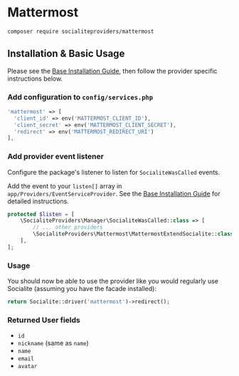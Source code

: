 # Mattermost

```bash
composer require socialiteproviders/mattermost
```

## Installation & Basic Usage

Please see the [Base Installation Guide](https://socialiteproviders.com/usage/), then follow the provider specific instructions below.

### Add configuration to `config/services.php`

```php
'mattermost' => [    
  'client_id' => env('MATTERMOST_CLIENT_ID'),  
  'client_secret' => env('MATTERMOST_CLIENT_SECRET'),  
  'redirect' => env('MATTERMOST_REDIRECT_URI') 
],
```

### Add provider event listener

Configure the package's listener to listen for `SocialiteWasCalled` events.

Add the event to your `listen[]` array in `app/Providers/EventServiceProvider`. See the [Base Installation Guide](https://socialiteproviders.com/usage/) for detailed instructions.

```php
protected $listen = [
    \SocialiteProviders\Manager\SocialiteWasCalled::class => [
        // ... other providers
        \SocialiteProviders\Mattermost\MattermostExtendSocialite::class.'@handle',
    ],
];
```

### Usage

You should now be able to use the provider like you would regularly use Socialite (assuming you have the facade installed):

```php
return Socialite::driver('mattermost')->redirect();
```

### Returned User fields

- ``id``
- ``nickname`` (same as ``name``)
- ``name``
- ``email``
- ``avatar``
